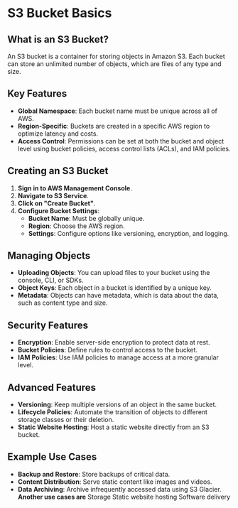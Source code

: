 # S3 Bucket Basics

## What is an S3 Bucket?

An S3 bucket is a container for storing objects in Amazon S3. Each bucket can store an unlimited number of objects, which are files of any type and size.

## Key Features

- **Global Namespace**: Each bucket name must be unique across all of AWS.
- **Region-Specific**: Buckets are created in a specific AWS region to optimize latency and costs.
- **Access Control**: Permissions can be set at both the bucket and object level using bucket policies, access control lists (ACLs), and IAM policies.

## Creating an S3 Bucket

1. **Sign in to AWS Management Console**.
2. **Navigate to S3 Service**.
3. **Click on "Create Bucket"**.
4. **Configure Bucket Settings**:
   - **Bucket Name**: Must be globally unique.
   - **Region**: Choose the AWS region.
   - **Settings**: Configure options like versioning, encryption, and logging.

## Managing Objects

- **Uploading Objects**: You can upload files to your bucket using the console, CLI, or SDKs.
- **Object Keys**: Each object in a bucket is identified by a unique key.
- **Metadata**: Objects can have metadata, which is data about the data, such as content type and size.

## Security Features

- **Encryption**: Enable server-side encryption to protect data at rest.
- **Bucket Policies**: Define rules to control access to the bucket.
- **IAM Policies**: Use IAM policies to manage access at a more granular level.

## Advanced Features

- **Versioning**: Keep multiple versions of an object in the same bucket.
- **Lifecycle Policies**: Automate the transition of objects to different storage classes or their deletion.
- **Static Website Hosting**: Host a static website directly from an S3 bucket.

## Example Use Cases

- **Backup and Restore**: Store backups of critical data.
- **Content Distribution**: Serve static content like images and videos.
- **Data Archiving**: Archive infrequently accessed data using S3 Glacier.
   **Another use cases are**
  Storage
  Static website hosting
  Software delivery
  
  
  
  
